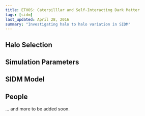 ```yaml
---
title: ETHOS: Caterpilllar and Self-Interacting Dark Matter
tags: [sidm]
last_updated: April 28, 2016
summary: "Investigating halo to halo variation in SIDM"
---
```


## Halo Selection

## Simulation Parameters

## SIDM Model

## People

... and more to be added soon.